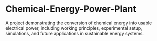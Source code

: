 # Chemical-Energy-Power-Plant
A project demonstrating the conversion of chemical energy into usable electrical power, including working principles, experimental setup, simulations, and future applications in sustainable energy systems.

